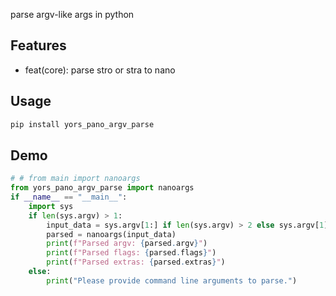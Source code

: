 <!-- inject desc here -->
<!-- inject-desc -->

parse argv-like args in python

## Features

<!-- inject feat here -->

- feat(core): parse stro or stra to nano

## Usage

```bash
pip install yors_pano_argv_parse
```

## Demo

<!-- inject demo here -->

```py
# # from main import nanoargs
from yors_pano_argv_parse import nanoargs
if __name__ == "__main__":
    import sys
    if len(sys.argv) > 1:
        input_data = sys.argv[1:] if len(sys.argv) > 2 else sys.argv[1]
        parsed = nanoargs(input_data)
        print(f"Parsed argv: {parsed.argv}")
        print(f"Parsed flags: {parsed.flags}")
        print(f"Parsed extras: {parsed.extras}")
    else:
        print("Please provide command line arguments to parse.")
```
